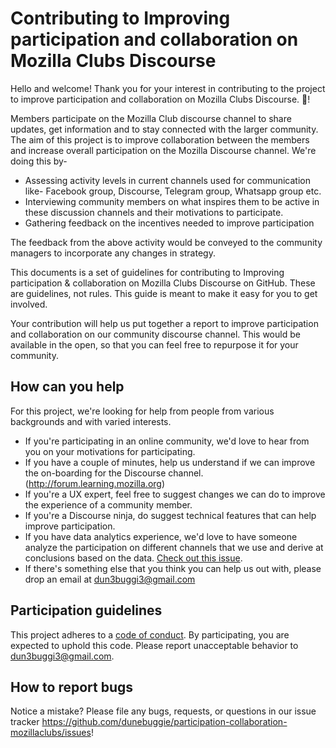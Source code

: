 # Contributing to Improving participation and collaboration on Mozilla Clubs Discourse

Hello and welcome!
Thank you for your interest in contributing to the project to improve participation and collaboration on Mozilla Clubs Discourse. :tada:! 

Members participate on the Mozilla Club discourse channel to share updates, get information and to stay connected with the larger community. The aim of this project is to improve collaboration between the members and increase overall participation on the Mozilla Discourse channel. We're doing this by- 
- Assessing activity levels in current channels used for communication like- Facebook group, Discourse, Telegram group, Whatsapp group etc. 
- Interviewing community members on what inspires them to be active in these discussion channels and their motivations to participate.
- Gathering feedback on the incentives needed to improve participation

The feedback from the above activity would be conveyed to the community managers to incorporate any changes in strategy.

This documents is a set of guidelines for contributing to Improving participation & collaboration on Mozilla Clubs Discourse on GitHub. These are guidelines, not rules. This guide is meant to make it easy for you to get involved.

Your contribution will help us put together a report to improve participation and collaboration on our community discourse channel. This would be available in the open, so that you can feel free to repurpose it for your community. 

## How can you help
For this project, we're looking for help from people from various backgrounds and with varied interests. 

* If you're participating in an online community, we'd love to hear from you on your motivations for participating.
* If you have a couple of minutes, help us understand if we can improve the on-boarding for the Discourse channel.(http://forum.learning.mozilla.org)
* If you're a UX expert, feel free to suggest changes we can do to improve the experience of a community member.
* If you're a Discourse ninja, do suggest technical features that can help improve participation.
* If you have data analytics experience, we'd love to have someone analyze the participation on different channels that we use and derive at conclusions based on the data. [Check out this issue](https://github.com/dunebuggie/participation-collaboration-mozillaclubs/issues/4).
* If there's something else that you think you can help us out with, please drop an email at dun3buggi3@gmail.com

## Participation guidelines

This project adheres to a [code of conduct](CODE_OF_CONDUCT.md). By participating, you are expected to uphold this code. Please report unacceptable behavior to dun3buggi3@gmail.com.

## How to report bugs

Notice a mistake? Please file any bugs, requests, or questions in our issue tracker https://github.com/dunebuggie/participation-collaboration-mozillaclubs/issues!

